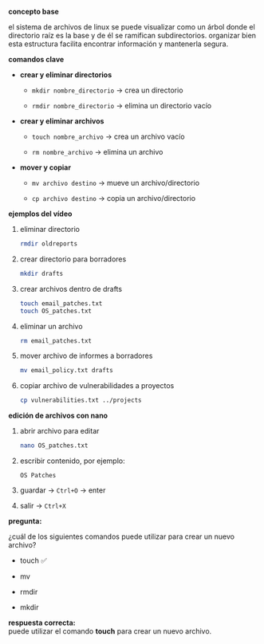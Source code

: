 
**concepto base**  

el sistema de archivos de linux se puede visualizar como un árbol donde el directorio raíz es la base y de él se ramifican subdirectorios. organizar bien esta estructura facilita encontrar información y mantenerla segura.

**comandos clave**

- **crear y eliminar directorios**
    
    - `mkdir nombre_directorio` → crea un directorio
        
    - `rmdir nombre_directorio` → elimina un directorio vacío
        
- **crear y eliminar archivos**
    
    - `touch nombre_archivo` → crea un archivo vacío
        
    - `rm nombre_archivo` → elimina un archivo
        
- **mover y copiar**
    
    - `mv archivo destino` → mueve un archivo/directorio
        
    - `cp archivo destino` → copia un archivo/directorio
        

**ejemplos del vídeo**

1. eliminar directorio
    
    ```bash
    rmdir oldreports
    ```
    
2. crear directorio para borradores
    
    ```bash
    mkdir drafts
    ```
    
3. crear archivos dentro de drafts
    
    ```bash
    touch email_patches.txt
    touch OS_patches.txt
    ```
    
4. eliminar un archivo
    
    ```bash
    rm email_patches.txt
    ```
    
5. mover archivo de informes a borradores
    
    ```bash
    mv email_policy.txt drafts
    ```
    
6. copiar archivo de vulnerabilidades a proyectos
    
    ```bash
    cp vulnerabilities.txt ../projects
    ```
    

**edición de archivos con nano**

1. abrir archivo para editar
    
    ```bash
    nano OS_patches.txt
    ```
    
2. escribir contenido, por ejemplo:
    
    ```
    OS Patches
    ```
    
3. guardar → `Ctrl+O` → enter
    
4. salir → `Ctrl+X`
    

**pregunta:**  

¿cuál de los siguientes comandos puede utilizar para crear un nuevo archivo?

- touch ✅
    
- mv
    
- rmdir
    
- mkdir
    

**respuesta correcta:**  
puede utilizar el comando **touch** para crear un nuevo archivo.